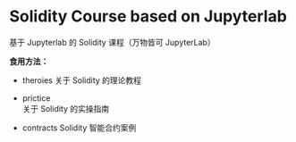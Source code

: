 # Solidity Course based on Jupyterlab
基于 Jupyterlab 的 Solidity 课程（万物皆可 JupyterLab）

**食用方法：**

- theroies
  关于 Solidity 的理论教程
  
- prictice  
  关于 Solidity 的实操指南
  
- contracts
  Solidity 智能合约案例